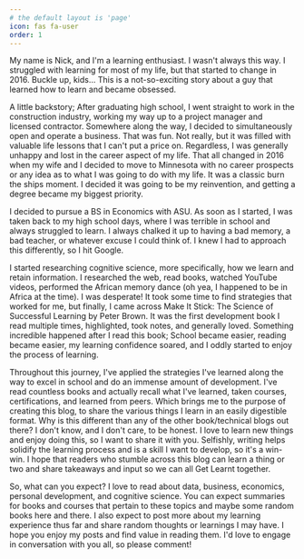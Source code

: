 ```yaml
---
# the default layout is 'page'
icon: fas fa-user
order: 1
---
```


My name is Nick, and I'm a learning enthusiast. I wasn't always this way. I struggled with learning for most of my life, but that started to change in 2016. Buckle up, kids... This is a
not-so-exciting story about a guy that learned how to learn and became obsessed.

A little backstory; After graduating high school, I went straight to work in the construction industry, working my way up to a project manager and licensed contractor. Somewhere along the way, I 
decided to simultaneously open and operate a business. That was fun. Not really, but it was filled with valuable life lessons that I can't put a price on. Regardless, I was generally unhappy and 
lost in the career aspect of my life. That all changed in 2016 when my wife and I decided to move to Minnesota with no career prospects or any idea as to what I was going to do with my life. It 
was a classic burn the ships moment. I decided it was going to be my reinvention, and getting a degree became my biggest priority.

I decided to pursue a BS in Economics with ASU. As soon as I started, I was taken back to my high school days, where I was terrible in school and always struggled to learn. I always chalked it 
up to having a bad memory, a bad teacher, or whatever excuse I could think of. I knew I had to approach this differently, so I hit Google.

I started researching cognitive science, more specifically, how we learn and retain information. I researched the web, read books, watched YouTube videos, performed the African memory dance (oh 
yea, I happened to be in Africa at the time). I was desperate! It took some time to find strategies that worked for me, but finally, I came across Make It Stick: The Science of Successful 
Learning by Peter Brown. It was the first development book I read multiple times, highlighted, took notes, and generally loved. Something incredible happened after I read this book; School 
became easier, reading became easier, my learning confidence soared, and I oddly started to enjoy the process of learning.

Throughout this journey, I've applied the strategies I've learned along the way to excel in school and do an immense amount of development. I've read countless books and actually recall what 
I've learned, taken courses, certifications, and learned from peers. Which brings me to the purpose of creating this blog, to share the various things I learn in an easily digestible format. Why 
is this different than any of the other book/technical blogs out there? I don't know, and I don't care, to be honest. I love to learn new things and enjoy doing this, so I want to share it with 
you. Selfishly, writing helps solidify the learning process and is a skill I want to develop, so it's a win-win. I hope that readers who stumble across this blog can learn a thing or two and 
share takeaways and input so we can all Get Learnt together.

So, what can you expect? I love to read about data, business, economics, personal development, and cognitive science. You can expect summaries for books and courses that pertain to these topics 
and maybe some random books here and there. I also expect to post more about my learning experience thus far and share random thoughts or learnings I may have. I hope you enjoy my posts and find 
value in reading them. I'd love to engage in conversation with you all, so please comment!